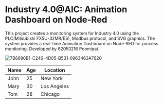 # Industry 4.0@AIC: Animation Dashboard on Node-Red 
This project creates a monitoring system for Industry 4.0 using the PLC(Mitsubishi FX5U-32MR/ES), Modbus protocol, and SVG graphics. The system provides a real-time Animation Dashboard on Node-RED for process monitoring. Developed by 62050216 Poomipat.

![7B6690B1-C246-4D05-B531-0963463A7620](https://user-images.githubusercontent.com/81687385/230735958-67c18a5b-b558-4601-888c-ad535a7204b3.jpg)









| Name | Age | Location |
|------|-----|----------|
| John | 25 | New York |
| Mary | 30 | Los Angeles |
| Tom | 28 | Chicago |






